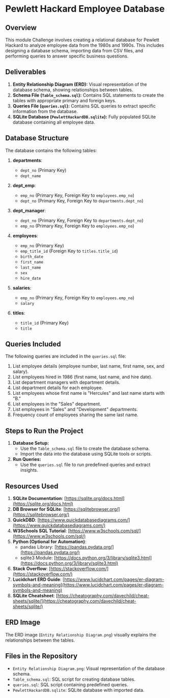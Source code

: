 # Pewlett Hackard Employee Database

## Overview
This module Challenge involves creating a relational database for Pewlett Hackard to analyze employee data from the 1980s and 1990s. This includes designing a database schema, importing data from CSV files, and performing queries to answer specific business questions.

## Deliverables
1. **Entity Relationship Diagram (ERD):** Visual representation of the database schema, showing relationships between tables.
2. **Schema File (`Table_schema.sql`):** Contains SQL statements to create the tables with appropriate primary and foreign keys.
3. **Queries File (`queries.sql`):** Contains SQL queries to extract specific information from the database.
4. **SQLite Database (`PewlettHackardDB.sqlite`):** Fully populated SQLite database containing all employee data.

## Database Structure
The database contains the following tables:

1. **departments**:
   - `dept_no` (Primary Key)
   - `dept_name`

2. **dept_emp**:
   - `emp_no` (Primary Key, Foreign Key to `employees.emp_no`)
   - `dept_no` (Primary Key, Foreign Key to `departments.dept_no`)

3. **dept_manager**:
   - `dept_no` (Primary Key, Foreign Key to `departments.dept_no`)
   - `emp_no` (Primary Key, Foreign Key to `employees.emp_no`)

4. **employees**:
   - `emp_no` (Primary Key)
   - `emp_title_id` (Foreign Key to `titles.title_id`)
   - `birth_date`
   - `first_name`
   - `last_name`
   - `sex`
   - `hire_date`

5. **salaries**:
   - `emp_no` (Primary Key, Foreign Key to `employees.emp_no`)
   - `salary`

6. **titles**:
   - `title_id` (Primary Key)
   - `title`

## Queries Included
The following queries are included in the `queries.sql` file:

1. List employee details (employee number, last name, first name, sex, and salary).
2. List employees hired in 1986 (first name, last name, and hire date).
3. List department managers with department details.
4. List department details for each employee.
5. List employees whose first name is \"Hercules\" and last name starts with \"B.\"
6. List employees in the \"Sales\" department.
7. List employees in \"Sales\" and \"Development\" departments.
8. Frequency count of employees sharing the same last name.

## Steps to Run the Project
1. **Database Setup:**
   - Use the `Table_schema.sql` file to create the database schema.
   - Import the data into the database using SQLite tools or scripts.
2. **Run Queries:**
   - Use the `queries.sql` file to run predefined queries and extract insights.

## Resources Used
1. **SQLite Documentation**: [https://sqlite.org/docs.html](https://sqlite.org/docs.html)
2. **DB Browser for SQLite**: [https://sqlitebrowser.org/](https://sqlitebrowser.org/)
3. **QuickDBD**: [https://www.quickdatabasediagrams.com/](https://www.quickdatabasediagrams.com/)
4. **W3Schools SQL Tutorial**: [https://www.w3schools.com/sql/](https://www.w3schools.com/sql/)
5. **Python (Optional for Automation)**:
   - pandas Library: [https://pandas.pydata.org/](https://pandas.pydata.org/)
   - sqlite3 Module: [https://docs.python.org/3/library/sqlite3.html](https://docs.python.org/3/library/sqlite3.html)
7. **Stack Overflow**: [https://stackoverflow.com/](https://stackoverflow.com/)
8. **Lucidchart ERD Guide**: [https://www.lucidchart.com/pages/er-diagram-symbols-and-meaning](https://www.lucidchart.com/pages/er-diagram-symbols-and-meaning)
9. **SQLite Cheatsheet**: [https://cheatography.com/davechild/cheat-sheets/sqlite/](https://cheatography.com/davechild/cheat-sheets/sqlite/)

## ERD Image
The ERD image (`Entity Relationship Diagram.png`) visually explains the relationships between the tables.

## Files in the Repository
- `Entity Relationship Diagram.png`: Visual representation of the database schema.
- `Table_schema.sql`: SQL script for creating database tables.
- `queries.sql`: SQL script containing predefined queries.
- `PewlettHackardDB.sqlite`: SQLite database with imported data.